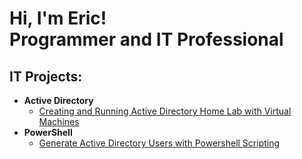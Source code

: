 <h1>Hi, I'm Eric! <br/>Programmer and IT Professional</h1>

<h2>IT Projects:</h2>

- <b>Active Directory</b>
  - [Creating and Running Active Directory Home Lab with Virtual Machines](https://github.com/guruthos/ActiveDirectoryHomeLab)
- <b>PowerShell</b>
  - [Generate Active Directory Users with Powershell Scripting](https://github.com/joshmadakor1/ActiveDirectoryUsersPowershell)
